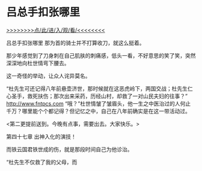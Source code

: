 # 吕总手扣张哪里

<a href="https://8h9e.vip/">>>>>>>>>点/此/进/入/观/看/<<<<<<<<</a>

吕总手扣张哪里
那为首的骑士并不打算收刀，就这么挺着。

那少年感觉到了刀身刺在自己肌肤的刺痛感，低头一看，不好意思的笑了笑，突然深深地向杜世情弯下腰去。

这一奇怪的举动，让众人诧异莫名。

“杜先生可还记得八年前悬壶济世，那时候就在这恶虎岭下，两国交战；杜先生仁心圣手，救死扶伤；那次出来采药，历经山村，却救了一对山民夫妇的往事？”
http://www.fntpcs.com
“哦？”杜世情皱了皱眉头，他一生之中医治过的人何止千万？哪里能个个都记得？但记忆之中，自己在八年前确实是在这一带活动过。

<第二更提前送到。今晚有点事，需要出去。大家快乐。>

第四十七章 出神入化的演技！

而铁云国君铁世成的伤，就是那段时间自己为他诊治。

“杜先生不仅救了我的父母，而
